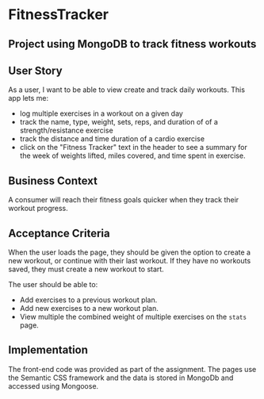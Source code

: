 # FitnessTracker
 
## Project using MongoDB to track fitness workouts 

## User Story

As a user, I want to be able to view create and track daily workouts. This app lets me: 

* log multiple exercises in a workout on a given day
* track the name, type, weight, sets, reps, and duration of of a strength/resistance exercise 
* track the distance and time duration of a cardio exercise
* click on the "Fitness Tracker" text in the header to see a summary for the week of weights lifted, miles covered, and time spent in exercise.  

## Business Context

A consumer will reach their fitness goals quicker when they track their workout progress.

## Acceptance Criteria

When the user loads the page, they should be given the option to create a new workout, or continue with their last workout.  If they have no workouts saved, they must create a new workout to start.  

The user should be able to:

  * Add exercises to a previous workout plan.
  * Add new exercises to a new workout plan.
  * View multiple the combined weight of multiple exercises on the `stats` page.

## Implementation 

The front-end code was provided as part of the assignment.  The pages use the Semantic CSS framework and the data is stored in MongoDb and accessed using Mongoose.  